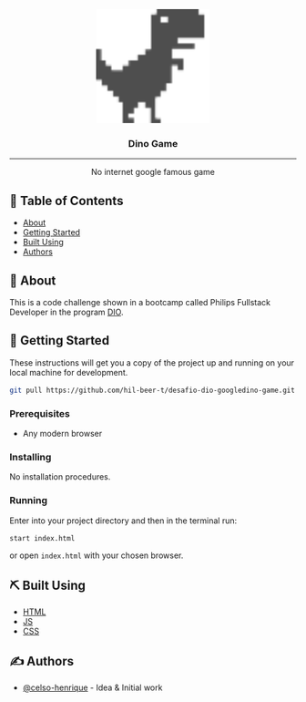 <p align="center">
  <a href="" rel="noopener">
 <img width=200px height=200px src="dino.png" alt="Project logo"></a>
</p>

<h3 align="center">Dino Game</h3>

---

<p align="center"> No internet google famous game
    <br> 
</p>

## 📝 Table of Contents

- [About](#about)
- [Getting Started](#getting_started)
- [Built Using](#built_using)
- [Authors](#authors)

## 🧐 About <a name = "about"></a>

This is a code challenge shown in a bootcamp called Philips Fullstack Developer in the program [DIO](https://www.dio.me).

## 🏁 Getting Started <a name = "getting_started"></a>

These instructions will get you a copy of the project up and running on your local machine for development.

``` bash
git pull https://github.com/hil-beer-t/desafio-dio-googledino-game.git
```

### Prerequisites

- Any modern browser

### Installing

No installation procedures. 

### Running
Enter into your project directory and then in the terminal run:

``` bash
start index.html
```

or open ```index.html``` with your chosen browser. 

## ⛏️ Built Using <a name = "built_using"></a>

- [HTML](https://developer.mozilla.org/en-US/docs/Web/HTML)
- [JS](https://developer.mozilla.org/en-US/docs/Web/JavaScript) 
- [CSS](https://www.w3.org/Style/CSS/Overview.en.html) 

## ✍️ Authors <a name = "authors"></a>

- [@celso-henrique](https://github.com/celso-henrique) - Idea & Initial work
